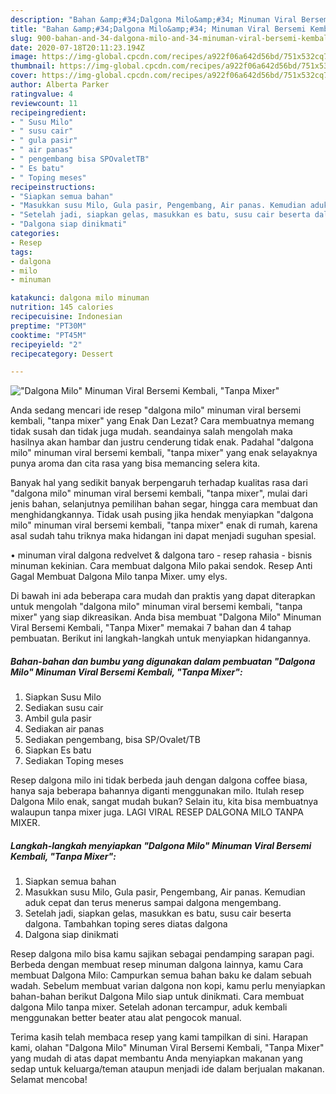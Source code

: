 ```yaml
---
description: "Bahan &amp;#34;Dalgona Milo&amp;#34; Minuman Viral Bersemi Kembali, &amp;#34;Tanpa Mixer&amp;#34; | Cara Masak &amp;#34;Dalgona Milo&amp;#34; Minuman Viral Bersemi Kembali, &amp;#34;Tanpa Mixer&amp;#34; Yang Bikin Ngiler"
title: "Bahan &amp;#34;Dalgona Milo&amp;#34; Minuman Viral Bersemi Kembali, &amp;#34;Tanpa Mixer&amp;#34; | Cara Masak &amp;#34;Dalgona Milo&amp;#34; Minuman Viral Bersemi Kembali, &amp;#34;Tanpa Mixer&amp;#34; Yang Bikin Ngiler"
slug: 900-bahan-and-34-dalgona-milo-and-34-minuman-viral-bersemi-kembali-and-34-tanpa-mixer-and-34-cara-masak-and-34-dalgona-milo-and-34-minuman-viral-bersemi-kembali-and-34-tanpa-mixer-and-34-yang-bikin-ngiler
date: 2020-07-18T20:11:23.194Z
image: https://img-global.cpcdn.com/recipes/a922f06a642d56bd/751x532cq70/dalgona-milo-minuman-viral-bersemi-kembali-tanpa-mixer-foto-resep-utama.jpg
thumbnail: https://img-global.cpcdn.com/recipes/a922f06a642d56bd/751x532cq70/dalgona-milo-minuman-viral-bersemi-kembali-tanpa-mixer-foto-resep-utama.jpg
cover: https://img-global.cpcdn.com/recipes/a922f06a642d56bd/751x532cq70/dalgona-milo-minuman-viral-bersemi-kembali-tanpa-mixer-foto-resep-utama.jpg
author: Alberta Parker
ratingvalue: 4
reviewcount: 11
recipeingredient:
- " Susu Milo"
- " susu cair"
- " gula pasir"
- " air panas"
- " pengembang bisa SPOvaletTB"
- " Es batu"
- " Toping meses"
recipeinstructions:
- "Siapkan semua bahan"
- "Masukkan susu Milo, Gula pasir, Pengembang, Air panas. Kemudian aduk cepat dan terus menerus sampai dalgona mengembang."
- "Setelah jadi, siapkan gelas, masukkan es batu, susu cair beserta dalgona. Tambahkan toping seres diatas dalgona"
- "Dalgona siap dinikmati"
categories:
- Resep
tags:
- dalgona
- milo
- minuman

katakunci: dalgona milo minuman 
nutrition: 145 calories
recipecuisine: Indonesian
preptime: "PT30M"
cooktime: "PT45M"
recipeyield: "2"
recipecategory: Dessert

---
```



![&#34;Dalgona Milo&#34; Minuman Viral Bersemi Kembali, &#34;Tanpa Mixer&#34;](https://img-global.cpcdn.com/recipes/a922f06a642d56bd/751x532cq70/dalgona-milo-minuman-viral-bersemi-kembali-tanpa-mixer-foto-resep-utama.jpg)

Anda sedang mencari ide resep &#34;dalgona milo&#34; minuman viral bersemi kembali, &#34;tanpa mixer&#34; yang Enak Dan Lezat? Cara membuatnya memang tidak susah dan tidak juga mudah. seandainya salah mengolah maka hasilnya akan hambar dan justru cenderung tidak enak. Padahal &#34;dalgona milo&#34; minuman viral bersemi kembali, &#34;tanpa mixer&#34; yang enak selayaknya punya aroma dan cita rasa yang bisa memancing selera kita.

Banyak hal yang sedikit banyak berpengaruh terhadap kualitas rasa dari &#34;dalgona milo&#34; minuman viral bersemi kembali, &#34;tanpa mixer&#34;, mulai dari jenis bahan, selanjutnya pemilihan bahan segar, hingga cara membuat dan menghidangkannya. Tidak usah pusing jika hendak menyiapkan &#34;dalgona milo&#34; minuman viral bersemi kembali, &#34;tanpa mixer&#34; enak di rumah, karena asal sudah tahu triknya maka hidangan ini dapat menjadi suguhan spesial.

• minuman viral dalgona redvelvet &amp; dalgona taro - resep rahasia - bisnis minuman kekinian. Cara membuat dalgona Milo pakai sendok. Resep Anti Gagal Membuat Dalgona Milo tanpa Mixer. umy elys.


Di bawah ini ada beberapa cara mudah dan praktis yang dapat diterapkan untuk mengolah &#34;dalgona milo&#34; minuman viral bersemi kembali, &#34;tanpa mixer&#34; yang siap dikreasikan. Anda bisa membuat &#34;Dalgona Milo&#34; Minuman Viral Bersemi Kembali, &#34;Tanpa Mixer&#34; memakai 7 bahan dan 4 tahap pembuatan. Berikut ini langkah-langkah untuk menyiapkan hidangannya.

<!--inarticleads1-->

##### Bahan-bahan dan bumbu yang digunakan dalam pembuatan &#34;Dalgona Milo&#34; Minuman Viral Bersemi Kembali, &#34;Tanpa Mixer&#34;:

1. Siapkan  Susu Milo
1. Sediakan  susu cair
1. Ambil  gula pasir
1. Sediakan  air panas
1. Sediakan  pengembang, bisa SP/Ovalet/TB
1. Siapkan  Es batu
1. Sediakan  Toping meses


Resep dalgona milo ini tidak berbeda jauh dengan dalgona coffee biasa, hanya saja beberapa bahannya diganti menggunakan milo. Itulah resep Dalgona Milo enak, sangat mudah bukan? Selain itu, kita bisa membuatnya walaupun tanpa mixer juga. LAGI VIRAL RESEP DALGONA MILO TANPA MIXER. 

<!--inarticleads2-->

##### Langkah-langkah menyiapkan &#34;Dalgona Milo&#34; Minuman Viral Bersemi Kembali, &#34;Tanpa Mixer&#34;:

1. Siapkan semua bahan
1. Masukkan susu Milo, Gula pasir, Pengembang, Air panas. Kemudian aduk cepat dan terus menerus sampai dalgona mengembang.
1. Setelah jadi, siapkan gelas, masukkan es batu, susu cair beserta dalgona. Tambahkan toping seres diatas dalgona
1. Dalgona siap dinikmati


Resep dalgona milo bisa kamu sajikan sebagai pendamping sarapan pagi. Berbeda dengan membuat resep minuman dalgona lainnya, kamu Cara membuat Dalgona Milo: Campurkan semua bahan baku ke dalam sebuah wadah. Sebelum membuat varian dalgona non kopi, kamu perlu menyiapkan bahan-bahan berikut Dalgona Milo siap untuk dinikmati. Cara membuat dalgona Milo tanpa mixer. Setelah adonan tercampur, aduk kembali menggunakan better beater atau alat pengocok manual. 

Terima kasih telah membaca resep yang kami tampilkan di sini. Harapan kami, olahan &#34;Dalgona Milo&#34; Minuman Viral Bersemi Kembali, &#34;Tanpa Mixer&#34; yang mudah di atas dapat membantu Anda menyiapkan makanan yang sedap untuk keluarga/teman ataupun menjadi ide dalam berjualan makanan. Selamat mencoba!
